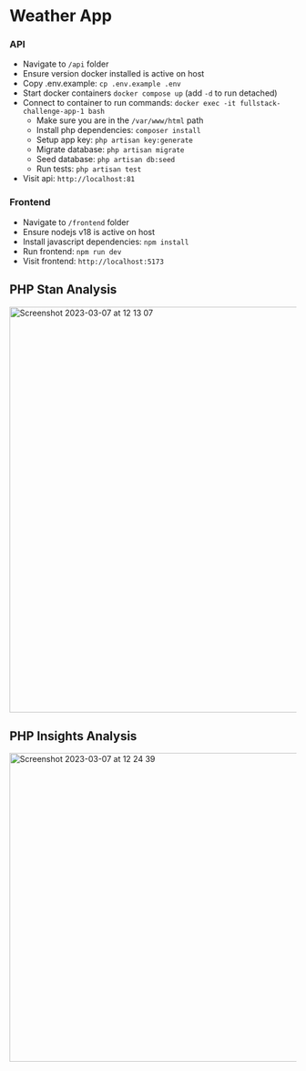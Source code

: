 # Weather App

### API
- Navigate to `/api` folder
- Ensure version docker installed is active on host
- Copy .env.example: `cp .env.example .env`
- Start docker containers `docker compose up` (add `-d` to run detached)
- Connect to container to run commands: `docker exec -it fullstack-challenge-app-1 bash`
  - Make sure you are in the `/var/www/html` path
  - Install php dependencies: `composer install`
  - Setup app key: `php artisan key:generate`
  - Migrate database: `php artisan migrate` 
  - Seed database: `php artisan db:seed`
  - Run tests: `php artisan test`
- Visit api: `http://localhost:81`

### Frontend
- Navigate to `/frontend` folder
- Ensure nodejs v18 is active on host
- Install javascript dependencies: `npm install`
- Run frontend: `npm run dev`
- Visit frontend: `http://localhost:5173`


## PHP Stan Analysis

<img width="712" alt="Screenshot 2023-03-07 at 12 13 07" src="https://user-images.githubusercontent.com/12198695/223409970-82d9c9d5-ca03-4694-ae84-b1bf86df7929.png">


## PHP Insights Analysis

<img width="542" alt="Screenshot 2023-03-07 at 12 24 39" src="https://user-images.githubusercontent.com/12198695/223410057-aa446a93-17da-4bb1-9010-f39660319b81.png">
